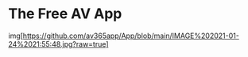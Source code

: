 # The Free AV App
img[https://github.com/av365app/App/blob/main/IMAGE%202021-01-24%2021:55:48.jpg?raw=true]
